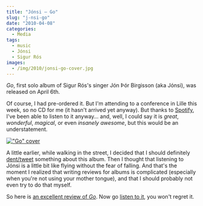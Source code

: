 ```yaml
---
title: "Jónsi — Go"
slug: "j-nsi-go"
date: "2010-04-08"
categories:
  - Media
tags:
  - music
  - Jónsi
  - Sigur Rós
images:
  - /img/2010/jonsi-go-cover.jpg
---
```


*Go*, first solo album of Sigur Rós's singer Jón Þór Birgisson (aka Jónsi), was
released on April 6th.

Of course, I had pre-ordered it. But I'm attending to a conference in Lille this
week, so no CD for me (it hasn't arrived yet anyway). But thanks to [Spotify][],
I've been able to listen to it anyway... and, well, I could say it is *great*,
*wonderful*, *magical*, or even *insanely awesome*, but this would be an
understatement.

[ !["Go" cover](/img/2010/jonsi-go-cover.jpg) ](http://spo.tl/info/2bU8o)

A little earlier, while walking in the street, I decided that I should
definitely [dent/tweet][dent] something about this album. Then I thought that
listening to Jónsi is a little bit like flying without the fear of falling. And
that's the moment I realized that writing reviews for albums is complicated
(especially when you're not using your mother tongue), and that I should
probably not even try to do that myself.

So here is [an excellent review of *Go*][review]. Now go [listen to it][listen],
you won't regret it.


[spotify]: http://www.spotify.com/
[dent]: http://identi.ca/notice/27665519
[review]: http://musicdoesntexistinmycountry.blogspot.com/2010/03/album-jonsi-go.html
[listen]: http://jonsi.com/go
